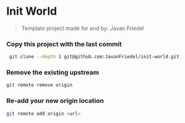 # Init World
> Template project made for and by: Javan Friedel 

### Copy this project with the last commit
```bash
 git clone --depth 1 git@github.com:JavanFriedel/init-world.git
```

### Remove the existing upstream 
```bash
git remote remove origin
```

### Re-add your new origin location
```bash
git remote add origin <url>
```
